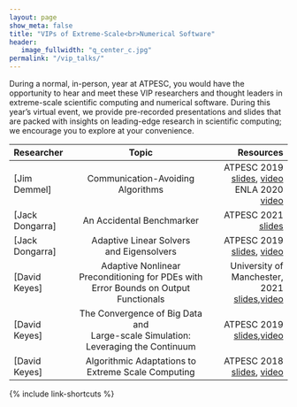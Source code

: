 ```yaml
---
layout: page
show_meta: false
title: "VIPs of Extreme-Scale<br>Numerical Software"
header:
   image_fullwidth: "q_center_c.jpg"
permalink: "/vip_talks/"
---
```

During a normal, in-person, year at ATPESC, you would have the opportunity to hear and
meet these VIP researchers and thought leaders in extreme-scale scientific computing and
numerical software.  During this year’s virtual event, we provide pre-recorded
presentations and slides that are packed with insights on leading-edge research in
scientific computing; we encourage you to explore at your convenience.

|Researcher|Topic|Resources|
|:---|:---:|---:|
|[Jim Demmel]|Communication-Avoiding Algorithms|ATPESC 2019<br>[slides](https://extremecomputingtraining.anl.gov/files/2019/08/ATPESC_2019_Track-5_3_8-6_835am_Demmel-Communication-Avoiding_Algorithms.pdf), [video](https://www.youtube.com/watch?v=iPCBCjgoAbk&list=PLGj2a3KTwhRYdxtu7uxRvfs26tQKOx3pr&index=2)<br>ENLA 2020<br>[video](https://www.youtube.com/watch?v=42f0nOw2Nlg)|
|[Jack Dongarra]|An Accidental Benchmarker|ATPESC 2021<br>[slides](https://press3.mcs.anl.gov/atpesc/files/2021/08/ATPESC-2021-Track-0-Talk-3-Dongarra-Keynote-Presentation.pdf)|
|[Jack Dongarra]|Adaptive Linear Solvers<br>and Eigensolvers|ATPESC 2019<br>[slides](https://extremecomputingtraining.anl.gov/files/2019/08/ATPESC_2019_Track-5_1_8-5_830am_Dongarra-Adaptive_Linear_Solvers_and_Eigensolvers.pdf), [video](https://www.youtube.com/watch?v=TPP5LavGEiI&list=PLGj2a3KTwhRYdxtu7uxRvfs26tQKOx3pr&index=1)|
|[David Keyes]|Adaptive Nonlinear Preconditioning for PDEs with Error Bounds on Output Functionals|University of Manchester, 2021<br>[slides]({{{site.url}}{{site.baseurl}}/files/keyes-dongarra70th-nonlinear-preconditioning.pdf),[video](https://www.youtube.com/watch?v=qdkssGFdkcI)|
|[David Keyes]|The Convergence of Big Data and<br>Large-scale Simulation: Leveraging the Continuum|ATPESC 2019<br>[slides](https://extremecomputingtraining.anl.gov/files/2019/08/ATPESC_2019_Track-5_10_8-8_430pm_Keyes-The_Convergence_of_Big_Data.pdf),[video](https://www.youtube.com/watch?v=swjm3K_r_SU&list=PLGj2a3KTwhRYdxtu7uxRvfs26tQKOx3pr&index=10)|
|[David Keyes]|Algorithmic Adaptations to Extreme Scale Computing|ATPESC 2018<br>[slides](https://press3.mcs.anl.gov//atpesc/files/2018/08/ATPESC_2018_Track-4_3_8-6_835am_Keyes-Algorithmic_Adaptations.pdf), [video](https://www.youtube.com/watch?v=doOH6I_99-s&list=PLGj2a3KTwhRbS2ghSgGvUjnVvEfv4US4R&index=4&t=0s)|


{% include link-shortcuts %}
